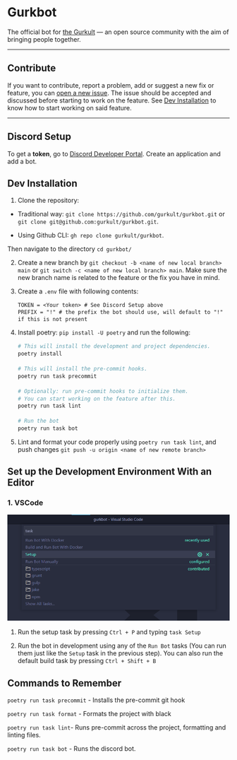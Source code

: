# Gurkbot

The official bot for [the Gurkult](https://gurkult.com/discord) — an open source community with the aim of bringing people together.

---

## Contribute

If you want to contribute, report a problem, add or suggest a new fix or feature, you can [open a new issue](https://github.com/gurkult/gurkbot/issues/new/choose). The issue should be accepted and discussed before starting to work on the feature. See [Dev Installation](#Dev-Installation) to know how to start working on said feature.

---

## Discord Setup

To get a **token**, go to [Discord Developer Portal](https://discord.com/developers/applications). Create an application and add a bot.

## Dev Installation

1. Clone the repository:
- Traditional way: `git clone https://github.com/gurkult/gurkbot.git` or `git clone git@github.com:gurkult/gurkbot.git`.

- Using Github CLI: `gh repo clone gurkult/gurkbot`.

Then navigate to the directory `cd gurkbot/`

2. Create a new branch by `git checkout -b <name of new local branch> main` or `git switch -c <name of new local branch> main`. Make sure the new branch name is related to the feature or the fix you have in mind.

3. Create a `.env` file with following contents:

   ```text
   TOKEN = <Your token> # See Discord Setup above
   PREFIX = "!" # the prefix the bot should use, will default to "!" if this is not present
   ```

4. Install poetry: `pip install -U poetry` and run the following:

   ```sh
   # This will install the development and project dependencies.
   poetry install

   # This will install the pre-commit hooks.
   poetry run task precommit

   # Optionally: run pre-commit hooks to initialize them.
   # You can start working on the feature after this.
   poetry run task lint

   # Run the bot
   poetry run task bot

   ```

5. Lint and format your code properly using `poetry run task lint`, and push changes `git push -u origin <name of new remote branch>`

## Set up the Development Environment With an Editor

### 1. VSCode
<img src="assets/task.png"></img>

1. Run the setup task by pressing `Ctrl + P` and typing `task Setup`

2. Run the bot in development using any of the `Run Bot` tasks (You can run them just like the
`Setup` task in the previous step). You can also run the default build task
by pressing `Ctrl + Shift + B`

## Commands to Remember
`poetry run task precommit` - Installs the pre-commit git hook

`poetry run task format` - Formats the project with black

`poetry run task lint`- Runs pre-commit across the project, formatting and linting files.

`poetry run task bot` - Runs the discord bot.
